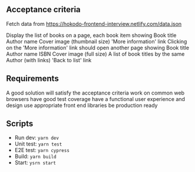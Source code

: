 ## Acceptance criteria

Fetch data from https://hokodo-frontend-interview.netlify.com/data.json

Display the list of books on a page, each book item showing
Book title
Author name
Cover image (thumbnail size)
'More information' link
Clicking on the 'More information' link should open another page showing
Book title
Author name
ISBN
Cover image (full size)
A list of book titles by the same Author (with links)
'Back to list' link

## Requirements

A good solution will satisfy the acceptance criteria work on common web browsers have good test coverage have a functional user experience and design use appropriate front end libraries be production ready

## Scripts

- Run dev: `yarn dev`
- Unit test: `yarn test`
- E2E test: `yarn cypress`
- Build: `yarn build`
- Start: `ysrn start`
